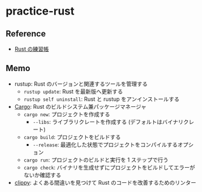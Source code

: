 # practice-rust

## Reference

- [Rust の練習帳](https://github.com/kyclark/command-line-rust)

## Memo

- rustup: Rust のバージョンと関連するツールを管理する
  - `rustup update`: Rust を最新版へ更新する
  - `rustup self uninstall`: Rust と rustup をアンインストールする
- [Cargo](https://github.com/rust-lang/cargo): Rust のビルドシステム兼パッケージマネージャ
  - `cargo new`: プロジェクトを作成する
    - `--libs`: ライブラリクレートを作成する (デフォルトはバイナリクレート)
  - `cargo build`: プロジェクトをビルドする
    - `--release`: 最適化した状態でプロジェクトをコンパイルするオプション
  - `cargo run`: プロジェクトのビルドと実行を 1 ステップで行う
  - `cargo check`: バイナリを生成せずにプロジェクトをビルドしてエラーがないか確認する
- [clippy](https://github.com/rust-lang/rust-clippy): よくある間違いを見つけて Rust のコードを改善するためのリンター
